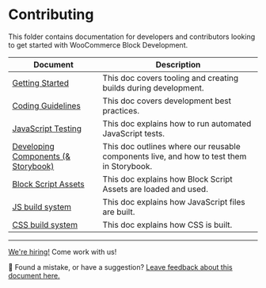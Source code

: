 # Contributing

This folder contains documentation for developers and contributors looking to get started with WooCommerce Block Development.

| Document                                             | Description                                                                              |
| ---------------------------------------------------- | ---------------------------------------------------------------------------------------- |
| [Getting Started](getting-started.md)                | This doc covers tooling and creating builds during development.                          |
| [Coding Guidelines](coding-guidelines.md)            | This doc covers development best practices.                                              |
| [JavaScript Testing](javascript-testing.md)          | This doc explains how to run automated JavaScript tests.                                 |
| [Developing Components (& Storybook)](components.md) | This doc outlines where our reusable components live, and how to test them in Storybook. |
| [Block Script Assets](block-assets.md)               | This doc explains how Block Script Assets are loaded and used.                           |
| [JS build system](js-build-system.md)                | This doc explains how JavaScript files are built.                                        |
| [CSS build system](css-build-system.md)              | This doc explains how CSS is built.                                                      |

<!-- FEEDBACK -->

---

[We're hiring!](https://woocommerce.com/careers/) Come work with us!

🐞 Found a mistake, or have a suggestion? [Leave feedback about this document here.](https://github.com/woocommerce/woocommerce-blocks/issues/new?assignees=&labels=type%3A+documentation&template=--doc-feedback.md&title=Feedback%20on%20./docs/contributors/README.md)

<!-- /FEEDBACK -->

